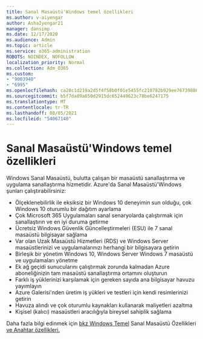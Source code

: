 ```yaml
---
title: Sanal Masaüstü'Windows temel özellikleri
ms.author: v-aiyengar
author: AshaIyengar21
manager: dansimp
ms.date: 12/17/2020
ms.audience: Admin
ms.topic: article
ms.service: o365-administration
ROBOTS: NOINDEX, NOFOLLOW
localization_priority: Normal
ms.collection: Adm_O365
ms.custom:
- "9003940"
- "6995"
ms.openlocfilehash: ca28c1d219a2d5f4f58b0f01e5455fc210782b929ee767398867485b4ad8761f
ms.sourcegitcommit: b5f7da89a650d2915dc652449623c78be6247175
ms.translationtype: MT
ms.contentlocale: tr-TR
ms.lasthandoff: 08/05/2021
ms.locfileid: "54067140"
---
```

# <a name="key-capabilities-of-windows-virtual-desktop"></a>Sanal Masaüstü'Windows temel özellikleri

Windows Sanal Masaüstü, bulutta çalışan bir masaüstü sanallaştırma ve uygulama sanallaştırma hizmetidir. Azure'da Sanal Masaüstü'Windows şunları çalıştırabilirsiniz:

- Ölçeklenebilirlik ile eksiksiz bir Windows 10 deneyimin sun olduğu, çok Windows 10 oturumlu bir dağıtım ayarlama
- Çok Microsoft 365 Uygulamaları sanal senaryolarda çalıştırmak için sanallaştırın ve en iyi duruma getirme
- Ücretsiz Windows Güvenlik Güncelleştirmeleri (ESU) ile 7 sanal masaüstü bilgisayar sağlama
- Var olan Uzak Masaüstü Hizmetleri (RDS) ve Windows Server masaüstlerinizi ve uygulamalarınızı herhangi bir bilgisayara getirin
- Birleşik bir yönetim Windows 10, Windows Server Windows 7 masaüstü ve uygulamaları yönetme
- Ek ağ geçidi sunucularını çalıştırmak zorunda kalmadan Azure aboneliğinizin tam masaüstü sanallaştırma ortamını oluşturun
- Farklı iş yüklerinizi karşılamak için gereken sayıda ana bilgisayar havuzu yayımlayın
- Azure Galerisi'nden üretim iş yükleri ve testleri için kendi resimlerinizi getirin
- Havuza alındı ve çok oturumlu kaynakları kullanarak maliyetleri azaltma
- Kişisel (kalıcı) masaüstleri aracılığıyla bireysel sahiplik sağlama

Daha fazla bilgi edinmek için [bkz Windows Temel](https://go.microsoft.com/fwlink/?linkid=2127033) Sanal Masaüstü Özellikleri [ve Anahtar özellikleri.](https://go.microsoft.com/fwlink/?linkid=2127033)

